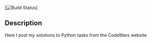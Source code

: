 [![Build Status](https://www.codewars.com/users/GeekCeo/badges/large)]

## Description ##
Here I post my solutions to Python tasks from the CodeWars website
